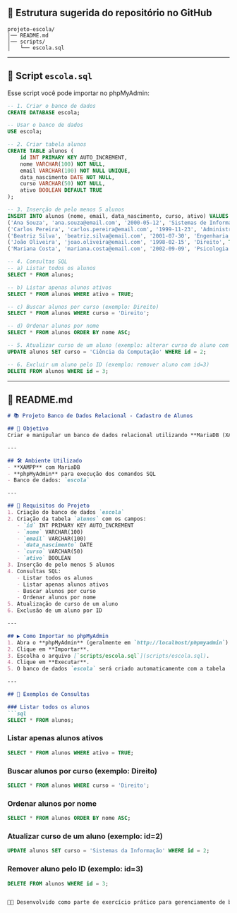 ## 📂 Estrutura sugerida do repositório no GitHub

```
projeto-escola/
│── README.md
│── scripts/
│   └── escola.sql
```

---

## 📄 Script `escola.sql`

Esse script você pode importar no phpMyAdmin:

```sql
-- 1. Criar o banco de dados
CREATE DATABASE escola;

-- Usar o banco de dados
USE escola;

-- 2. Criar tabela alunos
CREATE TABLE alunos (
    id INT PRIMARY KEY AUTO_INCREMENT,
    nome VARCHAR(100) NOT NULL,
    email VARCHAR(100) NOT NULL UNIQUE,
    data_nascimento DATE NOT NULL,
    curso VARCHAR(50) NOT NULL,
    ativo BOOLEAN DEFAULT TRUE
);

-- 3. Inserção de pelo menos 5 alunos
INSERT INTO alunos (nome, email, data_nascimento, curso, ativo) VALUES
('Ana Souza', 'ana.souza@email.com', '2000-05-12', 'Sistemas de Informação', TRUE),
('Carlos Pereira', 'carlos.pereira@email.com', '1999-11-23', 'Administração', TRUE),
('Beatriz Silva', 'beatriz.silva@email.com', '2001-07-30', 'Engenharia Civil', FALSE),
('João Oliveira', 'joao.oliveira@email.com', '1998-02-15', 'Direito', TRUE),
('Mariana Costa', 'mariana.costa@email.com', '2002-09-09', 'Psicologia', TRUE);

-- 4. Consultas SQL
-- a) Listar todos os alunos
SELECT * FROM alunos;

-- b) Listar apenas alunos ativos
SELECT * FROM alunos WHERE ativo = TRUE;

-- c) Buscar alunos por curso (exemplo: Direito)
SELECT * FROM alunos WHERE curso = 'Direito';

-- d) Ordenar alunos por nome
SELECT * FROM alunos ORDER BY nome ASC;

-- 5. Atualizar curso de um aluno (exemplo: alterar curso do aluno com id=2)
UPDATE alunos SET curso = 'Ciência da Computação' WHERE id = 2;

-- 6. Excluir um aluno pelo ID (exemplo: remover aluno com id=3)
DELETE FROM alunos WHERE id = 3;
```

---

## 📘 README.md

````markdown
# 📚 Projeto Banco de Dados Relacional - Cadastro de Alunos

## 🎯 Objetivo
Criar e manipular um banco de dados relacional utilizando **MariaDB (XAMPP)**, com foco em operações básicas de SQL para gerenciar alunos de uma instituição de ensino.

---

## 🛠️ Ambiente Utilizado
- **XAMPP** com MariaDB
- **phpMyAdmin** para execução dos comandos SQL
- Banco de dados: `escola`

---

## 📌 Requisitos do Projeto
1. Criação do banco de dados `escola`
2. Criação da tabela `alunos` com os campos:
   - `id` INT PRIMARY KEY AUTO_INCREMENT  
   - `nome` VARCHAR(100)  
   - `email` VARCHAR(100)  
   - `data_nascimento` DATE  
   - `curso` VARCHAR(50)  
   - `ativo` BOOLEAN  
3. Inserção de pelo menos 5 alunos
4. Consultas SQL:
   - Listar todos os alunos
   - Listar apenas alunos ativos
   - Buscar alunos por curso
   - Ordenar alunos por nome
5. Atualização de curso de um aluno
6. Exclusão de um aluno por ID

---

## ▶️ Como Importar no phpMyAdmin
1. Abra o **phpMyAdmin** (geralmente em `http://localhost/phpmyadmin`).
2. Clique em **Importar**.
3. Escolha o arquivo [`scripts/escola.sql`](scripts/escola.sql).
4. Clique em **Executar**.
5. O banco de dados `escola` será criado automaticamente com a tabela `alunos` e dados de exemplo.

---

## 🧪 Exemplos de Consultas

### Listar todos os alunos
```sql
SELECT * FROM alunos;
````

### Listar apenas alunos ativos

```sql
SELECT * FROM alunos WHERE ativo = TRUE;
```

### Buscar alunos por curso (exemplo: Direito)

```sql
SELECT * FROM alunos WHERE curso = 'Direito';
```

### Ordenar alunos por nome

```sql
SELECT * FROM alunos ORDER BY nome ASC;
```

### Atualizar curso de um aluno (exemplo: id=2)

```sql
UPDATE alunos SET curso = 'Sistemas da Informação' WHERE id = 2;
```

### Remover aluno pelo ID (exemplo: id=3)

```sql
DELETE FROM alunos WHERE id = 3;


👩‍💻 Desenvolvido como parte de exercício prático para gerenciamento de bancos de dados relacionais com MariaDB.

